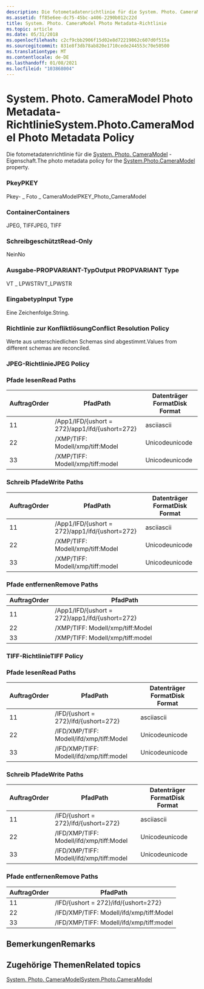 ```yaml
---
description: Die fotometadatenrichtlinie für die System. Photo. CameraModel-Eigenschaft.
ms.assetid: ff85e6ee-dc75-45bc-a406-2290b012c22d
title: System. Photo. CameraModel Photo Metadata-Richtlinie
ms.topic: article
ms.date: 05/31/2018
ms.openlocfilehash: c2cf9cbb2906f15d02e8d72219862c607d0f515a
ms.sourcegitcommit: 831e8f3db78ab820e1710cede244553c70e50500
ms.translationtype: MT
ms.contentlocale: de-DE
ms.lasthandoff: 01/08/2021
ms.locfileid: "103868004"
---
```

# <a name="systemphotocameramodel-photo-metadata-policy"></a><span data-ttu-id="e2726-103">System. Photo. CameraModel Photo Metadata-Richtlinie</span><span class="sxs-lookup"><span data-stu-id="e2726-103">System.Photo.CameraModel Photo Metadata Policy</span></span>

<span data-ttu-id="e2726-104">Die fotometadatenrichtlinie für die [System. Photo. CameraModel](../properties/props-system-photo-cameramodel.md) -Eigenschaft.</span><span class="sxs-lookup"><span data-stu-id="e2726-104">The photo metadata policy for the [System.Photo.CameraModel](../properties/props-system-photo-cameramodel.md) property.</span></span>

### <a name="pkey"></a><span data-ttu-id="e2726-105">Pkey</span><span class="sxs-lookup"><span data-stu-id="e2726-105">PKEY</span></span>

<span data-ttu-id="e2726-106">Pkey- \_ Foto \_ CameraModel</span><span class="sxs-lookup"><span data-stu-id="e2726-106">PKEY\_Photo\_CameraModel</span></span>

### <a name="containers"></a><span data-ttu-id="e2726-107">Container</span><span class="sxs-lookup"><span data-stu-id="e2726-107">Containers</span></span>

<span data-ttu-id="e2726-108">JPEG, TIFF</span><span class="sxs-lookup"><span data-stu-id="e2726-108">JPEG, TIFF</span></span>

### <a name="read-only"></a><span data-ttu-id="e2726-109">Schreibgeschützt</span><span class="sxs-lookup"><span data-stu-id="e2726-109">Read-Only</span></span>

<span data-ttu-id="e2726-110">Nein</span><span class="sxs-lookup"><span data-stu-id="e2726-110">No</span></span>

### <a name="output-propvariant-type"></a><span data-ttu-id="e2726-111">Ausgabe-PROPVARIANT-Typ</span><span class="sxs-lookup"><span data-stu-id="e2726-111">Output PROPVARIANT Type</span></span>

<span data-ttu-id="e2726-112">VT \_ LPWSTR</span><span class="sxs-lookup"><span data-stu-id="e2726-112">VT\_LPWSTR</span></span>

### <a name="input-type"></a><span data-ttu-id="e2726-113">Eingabetyp</span><span class="sxs-lookup"><span data-stu-id="e2726-113">Input Type</span></span>

<span data-ttu-id="e2726-114">Eine Zeichenfolge.</span><span class="sxs-lookup"><span data-stu-id="e2726-114">String.</span></span>

### <a name="conflict-resolution-policy"></a><span data-ttu-id="e2726-115">Richtlinie zur Konfliktlösung</span><span class="sxs-lookup"><span data-stu-id="e2726-115">Conflict Resolution Policy</span></span>

<span data-ttu-id="e2726-116">Werte aus unterschiedlichen Schemas sind abgestimmt.</span><span class="sxs-lookup"><span data-stu-id="e2726-116">Values from different schemas are reconciled.</span></span>

### <a name="jpeg-policy"></a><span data-ttu-id="e2726-117">JPEG-Richtlinie</span><span class="sxs-lookup"><span data-stu-id="e2726-117">JPEG Policy</span></span>

### <a name="read-paths"></a><span data-ttu-id="e2726-118">Pfade lesen</span><span class="sxs-lookup"><span data-stu-id="e2726-118">Read Paths</span></span>



| <span data-ttu-id="e2726-119">Auftrag</span><span class="sxs-lookup"><span data-stu-id="e2726-119">Order</span></span> | <span data-ttu-id="e2726-120">Pfad</span><span class="sxs-lookup"><span data-stu-id="e2726-120">Path</span></span>                   | <span data-ttu-id="e2726-121">Datenträger Format</span><span class="sxs-lookup"><span data-stu-id="e2726-121">Disk Format</span></span> |
|-------|------------------------|-------------|
| <span data-ttu-id="e2726-122">1</span><span class="sxs-lookup"><span data-stu-id="e2726-122">1</span></span>     | <span data-ttu-id="e2726-123">/App1/IFD/{ushort = 272}</span><span class="sxs-lookup"><span data-stu-id="e2726-123">/app1/ifd/{ushort=272}</span></span> | <span data-ttu-id="e2726-124">ascii</span><span class="sxs-lookup"><span data-stu-id="e2726-124">ascii</span></span>       |
| <span data-ttu-id="e2726-125">2</span><span class="sxs-lookup"><span data-stu-id="e2726-125">2</span></span>     | <span data-ttu-id="e2726-126">/XMP/TIFF: Modell</span><span class="sxs-lookup"><span data-stu-id="e2726-126">/xmp/tiff:Model</span></span>        | <span data-ttu-id="e2726-127">Unicode</span><span class="sxs-lookup"><span data-stu-id="e2726-127">unicode</span></span>     |
| <span data-ttu-id="e2726-128">3</span><span class="sxs-lookup"><span data-stu-id="e2726-128">3</span></span>     | <span data-ttu-id="e2726-129">/XMP/TIFF: Modell</span><span class="sxs-lookup"><span data-stu-id="e2726-129">/xmp/tiff:model</span></span>        | <span data-ttu-id="e2726-130">Unicode</span><span class="sxs-lookup"><span data-stu-id="e2726-130">unicode</span></span>     |



 

### <a name="write-paths"></a><span data-ttu-id="e2726-131">Schreib Pfade</span><span class="sxs-lookup"><span data-stu-id="e2726-131">Write Paths</span></span>



| <span data-ttu-id="e2726-132">Auftrag</span><span class="sxs-lookup"><span data-stu-id="e2726-132">Order</span></span> | <span data-ttu-id="e2726-133">Pfad</span><span class="sxs-lookup"><span data-stu-id="e2726-133">Path</span></span>                   | <span data-ttu-id="e2726-134">Datenträger Format</span><span class="sxs-lookup"><span data-stu-id="e2726-134">Disk Format</span></span> |
|-------|------------------------|-------------|
| <span data-ttu-id="e2726-135">1</span><span class="sxs-lookup"><span data-stu-id="e2726-135">1</span></span>     | <span data-ttu-id="e2726-136">/App1/IFD/{ushort = 272}</span><span class="sxs-lookup"><span data-stu-id="e2726-136">/app1/ifd/{ushort=272}</span></span> | <span data-ttu-id="e2726-137">ascii</span><span class="sxs-lookup"><span data-stu-id="e2726-137">ascii</span></span>       |
| <span data-ttu-id="e2726-138">2</span><span class="sxs-lookup"><span data-stu-id="e2726-138">2</span></span>     | <span data-ttu-id="e2726-139">/XMP/TIFF: Modell</span><span class="sxs-lookup"><span data-stu-id="e2726-139">/xmp/tiff:Model</span></span>        | <span data-ttu-id="e2726-140">Unicode</span><span class="sxs-lookup"><span data-stu-id="e2726-140">unicode</span></span>     |
| <span data-ttu-id="e2726-141">3</span><span class="sxs-lookup"><span data-stu-id="e2726-141">3</span></span>     | <span data-ttu-id="e2726-142">/XMP/TIFF: Modell</span><span class="sxs-lookup"><span data-stu-id="e2726-142">/xmp/tiff:model</span></span>        | <span data-ttu-id="e2726-143">Unicode</span><span class="sxs-lookup"><span data-stu-id="e2726-143">unicode</span></span>     |



 

### <a name="remove-paths"></a><span data-ttu-id="e2726-144">Pfade entfernen</span><span class="sxs-lookup"><span data-stu-id="e2726-144">Remove Paths</span></span>



| <span data-ttu-id="e2726-145">Auftrag</span><span class="sxs-lookup"><span data-stu-id="e2726-145">Order</span></span> | <span data-ttu-id="e2726-146">Pfad</span><span class="sxs-lookup"><span data-stu-id="e2726-146">Path</span></span>                   |
|-------|------------------------|
| <span data-ttu-id="e2726-147">1</span><span class="sxs-lookup"><span data-stu-id="e2726-147">1</span></span>     | <span data-ttu-id="e2726-148">/App1/IFD/{ushort = 272}</span><span class="sxs-lookup"><span data-stu-id="e2726-148">/app1/ifd/{ushort=272}</span></span> |
| <span data-ttu-id="e2726-149">2</span><span class="sxs-lookup"><span data-stu-id="e2726-149">2</span></span>     | <span data-ttu-id="e2726-150">/XMP/TIFF: Modell</span><span class="sxs-lookup"><span data-stu-id="e2726-150">/xmp/tiff:Model</span></span>        |
| <span data-ttu-id="e2726-151">3</span><span class="sxs-lookup"><span data-stu-id="e2726-151">3</span></span>     | <span data-ttu-id="e2726-152">/XMP/TIFF: Modell</span><span class="sxs-lookup"><span data-stu-id="e2726-152">/xmp/tiff:model</span></span>        |



 

### <a name="tiff-policy"></a><span data-ttu-id="e2726-153">TIFF-Richtlinie</span><span class="sxs-lookup"><span data-stu-id="e2726-153">TIFF Policy</span></span>

### <a name="read-paths"></a><span data-ttu-id="e2726-154">Pfade lesen</span><span class="sxs-lookup"><span data-stu-id="e2726-154">Read Paths</span></span>



| <span data-ttu-id="e2726-155">Auftrag</span><span class="sxs-lookup"><span data-stu-id="e2726-155">Order</span></span> | <span data-ttu-id="e2726-156">Pfad</span><span class="sxs-lookup"><span data-stu-id="e2726-156">Path</span></span>                | <span data-ttu-id="e2726-157">Datenträger Format</span><span class="sxs-lookup"><span data-stu-id="e2726-157">Disk Format</span></span> |
|-------|---------------------|-------------|
| <span data-ttu-id="e2726-158">1</span><span class="sxs-lookup"><span data-stu-id="e2726-158">1</span></span>     | <span data-ttu-id="e2726-159">/IFD/{ushort = 272}</span><span class="sxs-lookup"><span data-stu-id="e2726-159">/ifd/{ushort=272}</span></span>   | <span data-ttu-id="e2726-160">ascii</span><span class="sxs-lookup"><span data-stu-id="e2726-160">ascii</span></span>       |
| <span data-ttu-id="e2726-161">2</span><span class="sxs-lookup"><span data-stu-id="e2726-161">2</span></span>     | <span data-ttu-id="e2726-162">/IFD/XMP/TIFF: Modell</span><span class="sxs-lookup"><span data-stu-id="e2726-162">/ifd/xmp/tiff:Model</span></span> | <span data-ttu-id="e2726-163">Unicode</span><span class="sxs-lookup"><span data-stu-id="e2726-163">unicode</span></span>     |
| <span data-ttu-id="e2726-164">3</span><span class="sxs-lookup"><span data-stu-id="e2726-164">3</span></span>     | <span data-ttu-id="e2726-165">/IFD/XMP/TIFF: Modell</span><span class="sxs-lookup"><span data-stu-id="e2726-165">/ifd/xmp/tiff:model</span></span> | <span data-ttu-id="e2726-166">Unicode</span><span class="sxs-lookup"><span data-stu-id="e2726-166">unicode</span></span>     |



 

### <a name="write-paths"></a><span data-ttu-id="e2726-167">Schreib Pfade</span><span class="sxs-lookup"><span data-stu-id="e2726-167">Write Paths</span></span>



| <span data-ttu-id="e2726-168">Auftrag</span><span class="sxs-lookup"><span data-stu-id="e2726-168">Order</span></span> | <span data-ttu-id="e2726-169">Pfad</span><span class="sxs-lookup"><span data-stu-id="e2726-169">Path</span></span>                | <span data-ttu-id="e2726-170">Datenträger Format</span><span class="sxs-lookup"><span data-stu-id="e2726-170">Disk Format</span></span> |
|-------|---------------------|-------------|
| <span data-ttu-id="e2726-171">1</span><span class="sxs-lookup"><span data-stu-id="e2726-171">1</span></span>     | <span data-ttu-id="e2726-172">/IFD/{ushort = 272}</span><span class="sxs-lookup"><span data-stu-id="e2726-172">/ifd/{ushort=272}</span></span>   | <span data-ttu-id="e2726-173">ascii</span><span class="sxs-lookup"><span data-stu-id="e2726-173">ascii</span></span>       |
| <span data-ttu-id="e2726-174">2</span><span class="sxs-lookup"><span data-stu-id="e2726-174">2</span></span>     | <span data-ttu-id="e2726-175">/IFD/XMP/TIFF: Modell</span><span class="sxs-lookup"><span data-stu-id="e2726-175">/ifd/xmp/tiff:Model</span></span> | <span data-ttu-id="e2726-176">Unicode</span><span class="sxs-lookup"><span data-stu-id="e2726-176">unicode</span></span>     |
| <span data-ttu-id="e2726-177">3</span><span class="sxs-lookup"><span data-stu-id="e2726-177">3</span></span>     | <span data-ttu-id="e2726-178">/IFD/XMP/TIFF: Modell</span><span class="sxs-lookup"><span data-stu-id="e2726-178">/ifd/xmp/tiff:model</span></span> | <span data-ttu-id="e2726-179">Unicode</span><span class="sxs-lookup"><span data-stu-id="e2726-179">unicode</span></span>     |



 

### <a name="remove-paths"></a><span data-ttu-id="e2726-180">Pfade entfernen</span><span class="sxs-lookup"><span data-stu-id="e2726-180">Remove Paths</span></span>



| <span data-ttu-id="e2726-181">Auftrag</span><span class="sxs-lookup"><span data-stu-id="e2726-181">Order</span></span> | <span data-ttu-id="e2726-182">Pfad</span><span class="sxs-lookup"><span data-stu-id="e2726-182">Path</span></span>                |
|-------|---------------------|
| <span data-ttu-id="e2726-183">1</span><span class="sxs-lookup"><span data-stu-id="e2726-183">1</span></span>     | <span data-ttu-id="e2726-184">/IFD/{ushort = 272}</span><span class="sxs-lookup"><span data-stu-id="e2726-184">/ifd/{ushort=272}</span></span>   |
| <span data-ttu-id="e2726-185">2</span><span class="sxs-lookup"><span data-stu-id="e2726-185">2</span></span>     | <span data-ttu-id="e2726-186">/IFD/XMP/TIFF: Modell</span><span class="sxs-lookup"><span data-stu-id="e2726-186">/ifd/xmp/tiff:Model</span></span> |
| <span data-ttu-id="e2726-187">3</span><span class="sxs-lookup"><span data-stu-id="e2726-187">3</span></span>     | <span data-ttu-id="e2726-188">/IFD/XMP/TIFF: Modell</span><span class="sxs-lookup"><span data-stu-id="e2726-188">/ifd/xmp/tiff:model</span></span> |



 

## <a name="remarks"></a><span data-ttu-id="e2726-189">Bemerkungen</span><span class="sxs-lookup"><span data-stu-id="e2726-189">Remarks</span></span>

## <a name="related-topics"></a><span data-ttu-id="e2726-190">Zugehörige Themen</span><span class="sxs-lookup"><span data-stu-id="e2726-190">Related topics</span></span>

<dl> <dt>

[<span data-ttu-id="e2726-191">System. Photo. CameraModel</span><span class="sxs-lookup"><span data-stu-id="e2726-191">System.Photo.CameraModel</span></span>](../properties/props-system-photo-cameramodel.md)
</dt> </dl>

 

 

